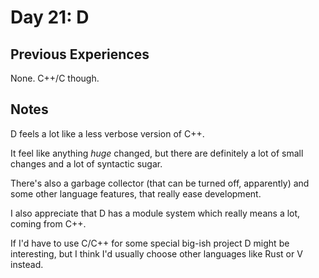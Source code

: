 # Day 21: D

## Previous Experiences

None. C++/C though.

## Notes

D feels a lot like a less verbose version of C++.

It feel like anything *huge* changed, but there are definitely a lot of small changes and a lot of syntactic sugar.

There's also a garbage collector (that can be turned off, apparently) and some other language features, that really ease development.

I also appreciate that D has a module system which really means a lot, coming from C++.

If I'd have to use C/C++ for some special big-ish project D might be interesting, but I think I'd usually choose other languages like Rust or V instead.
